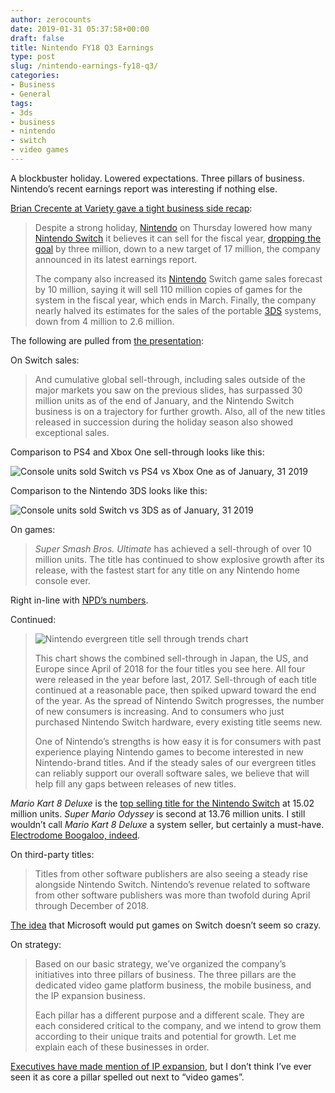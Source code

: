```yaml
---
author: zerocounts
date: 2019-01-31 05:37:58+00:00
draft: false
title: Nintendo FY18 Q3 Earnings
type: post
slug: /nintendo-earnings-fy18-q3/
categories:
- Business
- General
tags:
- 3ds
- business
- nintendo
- switch
- video games
---
```


A blockbuster holiday. Lowered expectations. Three pillars of business. Nintendo’s recent earnings report was interesting if nothing else.

[Brian Crecente at Variety gave a tight business side recap](https://variety.com/2019/gaming/news/nintendo-switch-sales-forecast-dropped-1203124480/):

> Despite a strong holiday, [Nintendo](https://variety.com/t/nintendo/) on Thursday lowered how many [Nintendo Switch](https://variety.com/t/nintendo-switch/) it believes it can sell for the fiscal year, [dropping the goal](https://variety.com/2018/gaming/news/nintendo-president-retires-1202788302/) by three million, down to a new target of 17 million, the company announced in its latest earnings report.
>
> The company also increased its [Nintendo](https://variety.com/2019/gaming/news/gamestop-just-gave-up-on-trying-to-sell-company-1203122042/) Switch game sales forecast by 10 million, saying it will sell 110 million copies of games for the system in the fiscal year, which ends in March. Finally, the company nearly halved its estimates for the sales of the portable [3DS](https://variety.com/t/3ds/) systems, down from 4 million to 2.6 million.

The following are pulled from [the presentation](https://www.nintendo.co.jp/ir/pdf/2019/190201_2e.pdf):

On Switch sales:

> And cumulative global sell-through, including sales outside of the major markets you saw on the previous slides, has surpassed 30 million units as of the end of January, and the Nintendo Switch business is on a trajectory for further growth. Also, all of the new titles released in succession during the holiday season also showed exceptional sales.

Comparison to PS4 and Xbox One sell-through looks like this:

![Console units sold Switch vs PS4 vs Xbox One as of January, 31 2019](/2019-01-31-units-sold-switch-ps4-xboxone.png)

Comparison to the Nintendo 3DS looks like this:

![Console units sold Switch vs 3DS as of January, 31 2019](/2019-01-31-units-sold-switch-3ds.png)

On games:

> _Super Smash Bros. Ultimate_ has achieved a sell-through of over 10 million units. The title has continued to show explosive growth after its release, with the fastest start for any title on any Nintendo home console ever.

Right in-line with [NPD’s numbers](/2019/01/23/switch-is-selling-like-wii-thanks-to-traditional-nintendo-games/).

Continued:

> ![Nintendo evergreen title sell through trends chart](/nintendo-evergreen-title-sell-through-trends-2019-01-31.jpeg)
>
> This chart shows the combined sell-through in Japan, the US, and Europe since April of 2018 for the four titles you see here. All four were released in the year before last, 2017. Sell-through of each title continued at a reasonable pace, then spiked upward toward the end of the year. As the spread of Nintendo Switch progresses, the number of new consumers is increasing. And to consumers who just purchased Nintendo Switch hardware, every existing title seems new.
>
> One of Nintendo’s strengths is how easy it is for consumers with past experience playing Nintendo games to become interested in new Nintendo-brand titles. And if the steady sales of our evergreen titles can reliably support our overall software sales, we believe that will help fill any gaps between releases of new titles.

_Mario Kart 8 Deluxe_ is the [top selling title for the Nintendo Switch](https://www.nintendo.co.jp/ir/en/finance/software/index.html) at 15.02 million units. _Super Mario Odyssey_ is second at 13.76 million units. I still wouldn’t call _Mario Kart 8 Deluxe_ a system seller, but certainly a must-have. [Electrodome Boogaloo, indeed](/2017/04/30/hail-mario-2-electrodrome-boogaloo/).

On third-party titles:

> Titles from other software publishers are also seeing a steady rise alongside Nintendo Switch. Nintendo’s revenue related to software from other software publishers was more than twofold during April through December of 2018.

[The idea](/2019/01/21/activision-microsoft-and-platforms/) that Microsoft would put games on Switch doesn’t seem so crazy.

On strategy:

> Based on our basic strategy, we’ve organized the company’s initiatives into three pillars of business. The three pillars are the dedicated video game platform business, the mobile business, and the IP expansion business.
>
> Each pillar has a different purpose and a different scale. They are each considered critical to the company, and we intend to grow them according to their unique traits and potential for growth. Let me explain each of these businesses in order.

[Executives have made mention of IP expansion](/2017/01/15/reggie-fils-aime-i-dont-mind-how-you-interact-with-our-ip-as-long-as-youre-interacting-with-it-every-day/), but I don’t think I’ve ever seen it as core a pillar spelled out next to “video games”.